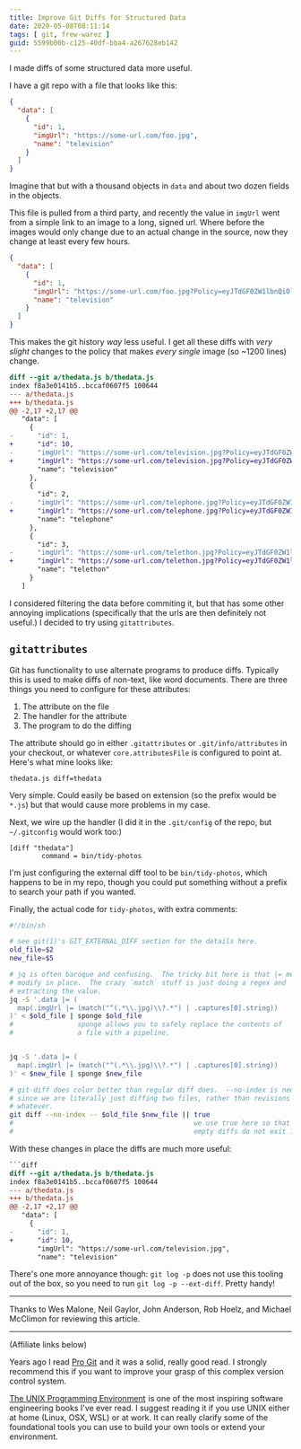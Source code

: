 ```yaml
---
title: Improve Git Diffs for Structured Data
date: 2020-05-08T08:11:14
tags: [ git, frew-warez ]
guid: 5599b00b-c125-40df-bba4-a267628eb142
---
```

I made diffs of some structured data more useful.

<!--more-->

I have a git repo with a file that looks like this:

```json
{
  "data": [
    {
      "id": 1,
      "imgUrl": "https://some-url.com/foo.jpg",
      "name": "television"
    }
  ]
}
```

Imagine that but with a thousand objects in `data` and about two dozen fields in
the objects.

This file is pulled from a third party, and recently the value in `imgUrl` went
from a simple link to an image to a long, signed url.  Where before the images
would only change due to an actual change in the source, now they change at
least every few hours.


```json
{
  "data": [
    {
      "id": 1,
      "imgUrl": "https://some-url.com/foo.jpg?Policy=eyJTdGF0ZW1lbnQiOlt7IlJlc291cmNlIjoiaHR0cHM6Ly9zb21lLXVybC5jb20vKiIsIkNvbmRpdGlvbiI6eyJEYXRlR3JlYXRlclRoYW4iOnsiQVdTOkVwb2NoVGltZSI6MTU4ODcxNjE4M30sIkRhdGVMZXNzVGhhbiI6eyJBV1M6RXBvY2hUaW1lIjoxNTkxMzA4MTg0fX19XX0&Key-Pair-Id=APKAIZ7QQNDH4DJY7K4Q",
      "name": "television"
    }
  ]
}
```

This makes the git history *way* less useful.  I get all these diffs with *very
slight* changes to the policy that makes *every single* image (so ~1200 lines)
change.

```diff
diff --git a/thedata.js b/thedata.js
index f8a3e0141b5..bccaf0607f5 100644
--- a/thedata.js
+++ b/thedata.js
@@ -2,17 +2,17 @@
   "data": [
     {
-      "id": 1,
+      "id": 10,
-      "imgUrl": "https://some-url.com/television.jpg?Policy=eyJTdGF0ZW1lbnQiOlt7IlJlc291cmNlIjoiaHR0cHM6Ly9zb21lLXVybC5jb20vKiIsIkNvbmRpdGlvbiI6eyJEYXRlR3JlYXRlclRoYW4iOnsiQVdTOkVwb2NoVGltZSI6MTU4ODcxNjE4M30sIkRhdGVMZXNzVGhhbiI6eyJBV1M6RXBvY2hUaW1lIjoxNTkxMzA4MTg0fX19XX0&Key-Pair-Id=APKAIZ7QQNDH4DJY7K4Q",
+      "imgUrl": "https://some-url.com/television.jpg?Policy=eyJTdGF0ZW1lbnQiOlt7IlJlc291cmNlIjoiaHR0cHM6Ly9zb21lLXVybC5jb20vKiIsIkNvbmRpdGlvbiI6eyJEYXRlR3JlYXRlclRoYW4iOnsiQVdTOkVwb2NoVGltZ2I6MTU4ODcxNjE4M30sIkRhdGVMZXNzVGhhbiI6eyJBV1M6RXBvY2hUaW1lIjoxNTkxMzA4MTg0fX19XX0&Key-Pair-Id=APKAIZ7QQNDH4DJY7K4Q",
       "name": "television"
     },
     {
       "id": 2,
-      "imgUrl": "https://some-url.com/telephone.jpg?Policy=eyJTdGF0ZW1lbnQiOlt7IlJlc291cmNlIjoiaHR0cHM6Ly9zb21lLXVybC5jb20vKiIsIkNvbmRpdGlvbiI6eyJEYXRlR3JlYXRlclRoYW4iOnsiQVdTOkVwb2NoVGltZSI6MTU4ODcxNjE4M30sIkRhdGVMZXNzVGhhbiI6eyJBV1M6RXBvY2hUaW1lIjoxNTkxMzA4MTg0fX19XX0&Key-Pair-Id=APKAIZ7QQNDH4DJY7K4Q",
+      "imgUrl": "https://some-url.com/telephone.jpg?Policy=eyJTdGF0ZW1lbnQiOlt7IlJlc291cmNlIjoiaHR0cHM6Ly9zb21lLXVybC5jb20vKiIsIkNvbmRpdGlvbiI6eyJEYXRlR3JlYXRlclRoYW4iOnsiQVdTOkVwb2NoVGltZS26MTU4ODcxNjE4M30sIkRhdGVMZXNzVGhhbiI6eyJBV1M6RXBvY2hUaW1lIjoxNTkxMzA4MTg0fX19XX0&Key-Pair-Id=APKAIZ7QQNDH4DJY7K4Q",
       "name": "telephone"
     },
     {
       "id": 3,
-      "imgUrl": "https://some-url.com/telethon.jpg?Policy=eyJTdGF0ZW1lbnQiOlt7IlJlc291cmNlIjoiaHR0cHM6Ly9zb21lLXVybC5jb20vKiIsIkNvbmRpdGlvbiI6eyJEYXRlR3JlYXRlclRoYW4iOnsiQVdTOkVwb2NoVGltZSI6MTU4ODcxNjE4M30sIkRhdGVMZXNzVGhhbiI6eyJBV1M6RXBvY2hUaW1lIjoxNTkxMzA4MTg0fX19XX0&Key-Pair-Id=APKAIZ7QQNDH4DJY7K4Q",
+      "imgUrl": "https://some-url.com/telethon.jpg?Policy=eyJTdGF0ZW1lbnQiOlt7IlJlc291cmNlIjoiaHR0cHM6Ly9zb21lLXVybC5jb20vKiIsIkNvbmRpdGlvbiI6eyJEYXRlR3JlYXRlclRoYW4iOnsiQVdTOkVwb2NoVGltZSI2MTU4ODcxNjE4M30sIkRhdGVMZXNzVGhhbiI6eyJBV1M6RXBvY2hUaW1lIjoxNTkxMzA4MTg0fX19XX0&Key-Pair-Id=APKAIZ7QQNDH4DJY7K4Q",
       "name": "telethon"
     }
   ]
```


I considered filtering the data before commiting it, but that has some
other annoying implications (specifically that the urls are then definitely not
useful.)  I decided to try using `gitattributes`.

## `gitattributes`

Git has functionality to use alternate programs to produce diffs.  Typically
this is used to make diffs of non-text, like word documents.  There are three
things you need to configure for these attributes:

 1. The attribute on the file
 2. The handler for the attribute
 3. The program to do the diffing

The attribute should go in either `.gitattributes` or `.git/info/attributes` in
your checkout, or whatever `core.attributesFile` is configured to point at.
Here's what mine looks like:

```
thedata.js diff=thedata
```

Very simple.  Could easily be based on extension (so the prefix would be
`*.js`) but that would cause more problems in my case.

Next, we wire up the handler (I did it in the `.git/config` of the repo, but
`~/.gitconfig` would work too:)

```
[diff "thedata"]
        command = bin/tidy-photos
```

I'm just configuring the external diff tool to be `bin/tidy-photos`, which
happens to be in my repo, though you could put something without a prefix to
search your path if you wanted.


Finally, the actual code for `tidy-photos`, with extra comments:

```bash
#!/bin/sh

# see git(1)'s GIT_EXTERNAL_DIFF section for the details here.
old_file=$2
new_file=$5

# jq is often baroque and confusing.  The tricky bit here is that |= means
# modify in place.  The crazy `match` stuff is just doing a regex and
# extracting the value.
jq -S '.data |= (
  map(.imgUrl |= (match("^(.*\\.jpg)\\?.*") | .captures[0].string))
)' < $old_file | sponge $old_file
#                sponge allows you to safely replace the contents of 
#                a file with a pipeline.


jq -S '.data |= (
  map(.imgUrl |= (match("^(.*\\.jpg)\\?.*") | .captures[0].string))
)' < $new_file | sponge $new_file

# git-diff does color better than regular diff does.  --no-index is needed
# since we are literally just diffing two files, rather than revisions or
# whatever.
git diff --no-index -- $old_file $new_file || true
#                                             we use true here so that
#                                             empty diffs do not exit 1.

```

With these changes in place the diffs are much more useful:

```diff
```diff
diff --git a/thedata.js b/thedata.js
index f8a3e0141b5..bccaf0607f5 100644
--- a/thedata.js
+++ b/thedata.js
@@ -2,17 +2,17 @@
   "data": [
     {
-      "id": 1,
+      "id": 10,
       "imgUrl": "https://some-url.com/television.jpg",
       "name": "television"
```

There's one more annoyance though: `git log -p` does not use this tooling out of the box, so you need to run
`git log -p --ext-diff`.  Pretty handy!

---

Thanks to Wes Malone, Neil Gaylor, John Anderson, Rob Hoelz, and Michael McClimon for reviewing this article.

---

(Affiliate links below)

Years ago I read <a target="_blank" href="https://www.amazon.com/gp/product/1484200772/ref=as_li_tl?ie=UTF8&camp=1789&creative=9325&creativeASIN=1484200772&linkCode=as2&tag=afoolishmanif-20&linkId=4868d32051a14290953f78a85e8967c7">Pro Git</a><img src="//ir-na.amazon-adsystem.com/e/ir?t=afoolishmanif-20&l=am2&o=1&a=1484200772" width="1" height="1" border="0" alt="" style="border:none !important; margin:0px !important;" />
and it was a solid, really good read.  I strongly recommend this if you want to
improve your grasp of this complex version control system.

<a target="_blank" href="https://www.amazon.com/gp/product/013937681X/ref=as_li_tl?ie=UTF8&camp=1789&creative=9325&creativeASIN=013937681X&linkCode=as2&tag=afoolishmanif-20&linkId=01cde3ac7bf536c84bfff0cc1078bc56">The UNIX Programming Environment</a><img src="//ir-na.amazon-adsystem.com/e/ir?t=afoolishmanif-20&l=am2&o=1&a=013937681X" width="1" height="1" border="0" alt="" style="border:none !important; margin:0px !important;" />
is one of the most inspiring software engineering books I've ever read.  I
suggest reading it if you use UNIX either at home (Linux, OSX, WSL) or at work.
It can really clarify some of the foundational tools you can use to build your
own tools or extend your environment.
